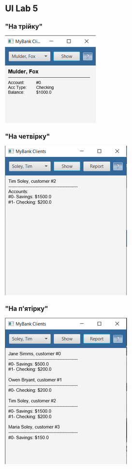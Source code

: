 # UI Lab 5
## "На трійку"
![](img/1.png)
## "На четвірку"
![](img/2.png)
## "На п'ятірку"
![](img/3.png)
